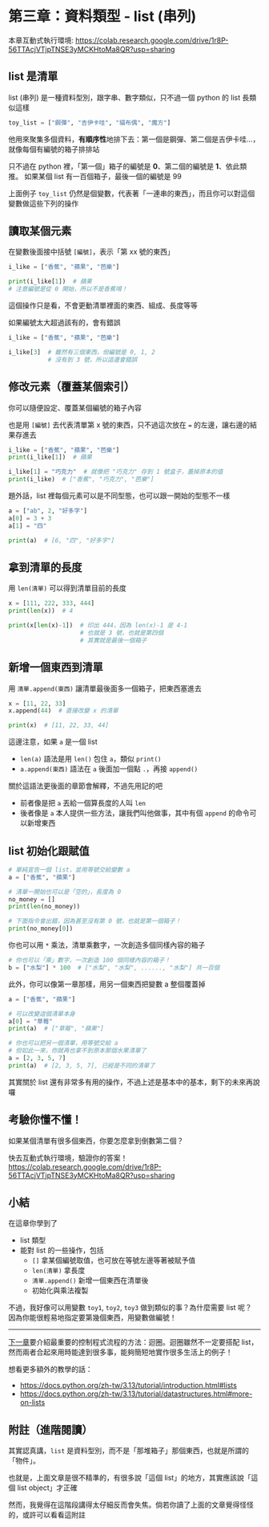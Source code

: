 # 第三章：資料類型 - list (串列)

本章互動式執行環境: https://colab.research.google.com/drive/1r8P-56TTAcjVTjpTNSE3yMCKHtoMa8QR?usp=sharing

## list 是清單

list (串列) 是一種資料型別，跟字串、數字類似，只不過一個 python 的 list 長類似這樣

```python
toy_list = ["鋼彈", "吉伊卡哇", "貓布偶", "魔方"]
```

他用來聚集多個資料，**有順序性**地排下去：第一個是鋼彈、第二個是吉伊卡哇...，就像每個有編號的箱子排排站

只不過在 python 裡，「第一個」箱子的編號是 **0**、第二個的編號是 **1**、依此類推。
如果某個 list 有一百個箱子，最後一個的編號是 99

上面例子 `toy_list` 仍然是個變數，代表著「一連串的東西」，而且你可以對這個變數做這些下列的操作

## 讀取某個元素

在變數後面接中括號 `[編號]`，表示「第 xx 號的東西」

```python
i_like = ["香蕉", "蘋果", "芭樂"]

print(i_like[1])  # 蘋果
# 注意編號是從 0 開始，所以不是香蕉唷！
```

這個操作只是看，不會更動清單裡面的東西、組成、長度等等

如果編號太大超過該有的，會有錯誤

```python
i_like = ["香蕉", "蘋果", "芭樂"]

i_like[3]  # 雖然有三個東西，但編號是 0, 1, 2
           # 沒有到 3 號，所以這邊會錯誤
```

## 修改元素（覆蓋某個索引）

你可以隨便設定、覆蓋某個編號的箱子內容

也是用 `[編號]` 去代表清單第 x 號的東西，只不過這次放在 `=` 的左邊，讓右邊的結果存進去

```python
i_like = ["香蕉", "蘋果", "芭樂"]
print(i_like[1])  # 蘋果

i_like[1] = "巧克力"  # 就像把 "巧克力" 存到 1 號盒子，蓋掉原本的值
print(i_like)  # ["香蕉", "巧克力", "芭樂"]
```

題外話，list 裡每個元素可以是不同型態，也可以跟一開始的型態不一樣

```python
a = ["ab", 2, "好多字"]
a[0] = 3 + 3
a[1] = "四"

print(a)  # [6, "四", "好多字"]
```

## 拿到清單的長度

用 `len(清單)` 可以得到清單目前的長度

```python
x = [111, 222, 333, 444]
print(len(x))  # 4

print(x[len(x)-1])  # 印出 444，因為 len(x)-1 是 4-1
                    # 也就是 3 號，也就是第四個
                    # 其實就是最後一個箱子
```

## 新增一個東西到清單

用 `清單.append(東西)` 讓清單最後面多一個箱子，把東西塞進去

```python
x = [11, 22, 33]
x.append(44)  # 直接改變 x 的清單

print(x)  # [11, 22, 33, 44]
```

這邊注意，如果 `a` 是一個 list
* `len(a)` 語法是用 `len()` 包住 `a`，類似 `print()`
* `a.append(東西)` 語法在 `a` 後面加一個點 `.`，再接 `append()`

關於這語法更後面的章節會解釋，不過先用記的吧
* 前者像是把 `a` 丟給一個算長度的人叫 `len`
* 後者像是 `a` 本人提供一些方法，讓我們叫他做事，其中有個 `append` 的命令可以新增東西


## list 初始化跟賦值

```python
# 單純宣告一個 list，並用等號交給變數 a
a = ["香蕉", "蘋果"]

# 清單一開始也可以是「空的」，長度為 0
no_money = []
print(len(no_money))

# 下面指令會出錯，因為甚至沒有第 0 號，也就是第一個箱子！
print(no_money[0])
```

你也可以用 `*` 乘法，清單乘數字，一次創造多個同樣內容的箱子

```python
# 你也可以「乘」數字，一次創造 100 個同樣內容的箱子！
b = ["水梨"] * 100  # ["水梨", "水梨", ......, "水梨"] 共一百個
```

此外，你可以像第一章那樣，用另一個東西把變數 a 整個覆蓋掉

```python
a = ["香蕉", "蘋果"]

# 可以改變這個清單本身
a[0] = "草莓"
print(a)  # ["草莓", "蘋果"]

# 你也可以把另一個清單，用等號交給 a
# 但如此一來，你就再也拿不到原本那個水果清單了
a = [2, 3, 5, 7]
print(a)  # [2, 3, 5, 7], 已經是不同的清單了
```


其實關於 list 還有非常多有用的操作，不過上述是基本中的基本，剩下的未來再說囉

## 考驗你懂不懂！

如果某個清單有很多個東西，你要怎麼拿到倒數第二個？

快去互動式執行環境，驗證你的答案！ https://colab.research.google.com/drive/1r8P-56TTAcjVTjpTNSE3yMCKHtoMa8QR?usp=sharing

## 小結

在這章你學到了
* list 類型
* 能對 list 的一些操作，包括
    * `[]` 拿某個編號取值，也可放在等號左邊等著被賦予值
    * `len(清單)` 拿長度
    * `清單.append()` 新增一個東西在清單後
    * 初始化與乘法複製

不過，我好像可以用變數 `toy1`, `toy2`, `toy3` 做到類似的事？為什麼需要 list 呢？
因為你能很輕易地指定要第幾個東西，用變數做編號！

---

[下一章](04_flow_control_loop.md)要介紹最重要的控制程式流程的方法：迴圈。迴圈雖然不一定要搭配 list，然而兩者合起來用時能達到很多事，能夠簡短地實作很多生活上的例子！

想看更多額外的教學的話：
* https://docs.python.org/zh-tw/3.13/tutorial/introduction.html#lists
* https://docs.python.org/zh-tw/3.13/tutorial/datastructures.html#more-on-lists

## 附註（進階閱讀）

其實認真講，`list` 是資料型別，而不是「那堆箱子」那個東西，也就是所謂的「物件」。

也就是，上面文章是很不精準的，有很多說「這個 list」的地方，其實應該說「這個 list object」才正確

然而，我覺得在這階段講得太仔細反而會失焦。倘若你讀了上面的文章覺得怪怪的，或許可以看看這附註